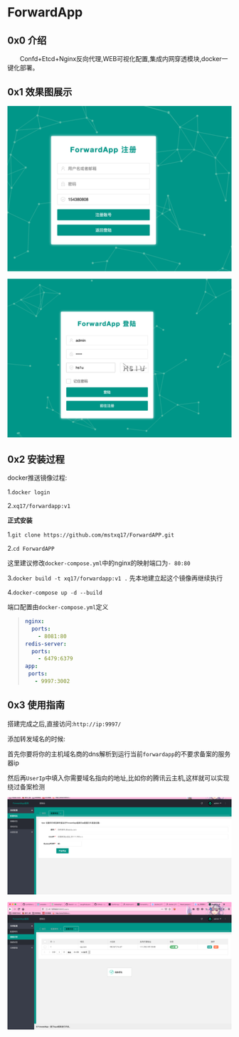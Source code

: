 # ForwardApp

## 0x0 介绍

&emsp;&emsp;Confd+Etcd+Nginx反向代理,WEB可视化配置,集成内网穿透模块,docker一键化部署。



## 0x1 效果图展示

![image-20200125220306483](README.assets/image-20200125220306483.png)

![image-20200125220327065](README.assets/image-20200125220327065.png)



## 0x2 安装过程

docker推送镜像过程:

1.`docker login`

2.`xq17/forwardapp:v1`





**正式安装**

1.`git clone https://github.com/mstxq17/ForwardAPP.git`

2.`cd ForwardAPP`

这里建议修改`docker-compose.yml`中的nginx的映射端口为`- 80:80`

3.`docker build -t xq17/forwardapp:v1 .` 先本地建立起这个镜像再继续执行

4.`docker-compose up -d --build`


端口配置由`docker-compose.yml`定义

>  ```yml
>nginx:
>    ports:
>      - 8081:80
>redis-server:
>    ports:
>      - 6479:6379
>app:
>   ports:
>     - 9997:3002
>  ```



## 0x3 使用指南

搭建完成之后,直接访问:`http://ip:9997/`

添加转发域名的时候: 

首先你要将你的主机域名商的dns解析到运行当前`forwardapp`的不要求备案的服务器ip

然后再`UserIp`中填入你需要域名指向的地址,比如你的腾讯云主机,这样就可以实现绕过备案检测

![image-20200125220348807](README.assets/image-20200125220348807.png)

![image-20200125220419961](README.assets/image-20200125220419961.png)
